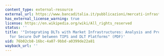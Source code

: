 ```yaml
---
content_type: external-resource
external_url: https://www.bancaditalia.it/pubblicazioni/mercati-infrastrutture-e-sistemi-di-pagamento/approfondimenti/2022-026/N.26-MISP.pdf?language_id=1
has_external_license_warning: true
license: https://en.wikipedia.org/wiki/All_rights_reserved
status: ''
title: '"Integrating DLTs with Market Infrastructures: Analysis and Proof-of-Concept
  for Secure DvP between TIPS and DLT Platforms" (PDF)'
uid: 76b02cb8-16bc-4a07-9bbd-a0399de22a81
wayback_url: ''
---
```

